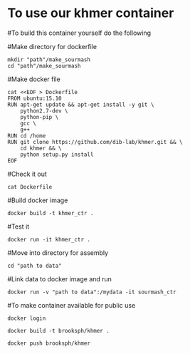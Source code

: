 # To use our khmer container 



#To build this container yourself do the following

#Make directory for dockerfile 

	mkdir "path"/make_sourmash
	cd "path"/make_sourmash
	
#Make docker file 

	cat <<EOF > Dockerfile
	FROM ubuntu:15.10
	RUN apt-get update && apt-get install -y git \
		python2.7-dev \
		python-pip \
		gcc \
   		g++
	RUN cd /home
	RUN git clone https://github.com/dib-lab/khmer.git && \
		cd khmer && \
		python setup.py install 
	EOF
	
#Check it out 

	cat Dockerfile

#Build docker image 

	docker build -t khmer_ctr .

#Test it 

	docker run -it khmer_ctr .
	
#Move into directory for assembly
	
	cd "path to data"

#Link data to docker image and run 

	docker run -v "path to data":/mydata -it sourmash_ctr
	
#To make container available for public use 

	docker login 

	docker build -t brooksph/khmer .

	docker push brooksph/khmer 
